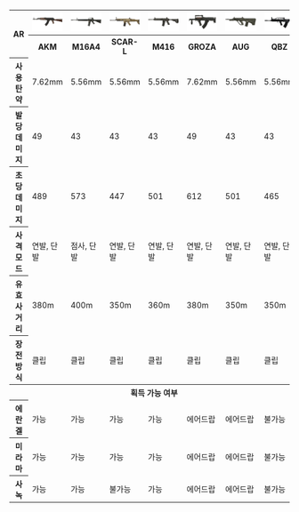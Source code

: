 <table>
  <tr>
    <th rowspan=2> AR
    <th> <img src=./AKM.png>
    <th> <img src=./M16A4.png>
    <th> <img src=./SCAR-L.png>
    <th> <img src=./M416.png>
    <th> <img src=./GROZA.png>
    <th> <img src=./AUG.png>
    <th> <img src=./QBZ.png>
  </tr>
  <tr>
    <th> AKM
    <th> M16A4
    <th> SCAR-L
    <th> M416
    <th> GROZA
    <th> AUG
    <th> QBZ
  </tr>
  <tr>
    <th> 사용 탄약
    <td> 7.62mm
    <td> 5.56mm
    <td> 5.56mm
    <td> 5.56mm
    <td> 7.62mm
    <td> 5.56mm
    <td> 5.56mm
  </tr>
  <tr>
    <th> 발당 데미지
    <td> 49
    <td> 43
    <td> 43
    <td> 43
    <td> 49
    <td> 43
    <td> 43
  </tr>
  <tr>
    <th> 초당 데미지
    <td> 489
    <td> 573
    <td> 447
    <td> 501
    <td> 612
    <td> 501
    <td> 465
  </tr>
  <tr>
    <th> 사격 모드
    <td> 연발, 단발
    <td> 점사, 단발
    <td> 연발, 단발
    <td> 연발, 단발
    <td> 연발, 단발
    <td> 연발, 단발
    <td> 연발, 단발
  </tr>
  <tr>
    <th> 유효 사거리
    <td> 380m
    <td> 400m
    <td> 350m
    <td> 360m
    <td> 380m
    <td> 350m
    <td> 350m
  </tr>
  <tr>
    <th> 장전 방식
    <td> 클립
    <td> 클립
    <td> 클립
    <td> 클립
    <td> 클립
    <td> 클립
    <td> 클립
  </tr>
  <tr>
    <th colspan=8> 획득 가능 여부
  </tr>
  <tr>
    <th> 에란겔
    <td> 가능
    <td> 가능
    <td> 가능
    <td> 가능
    <td> 에어드랍
    <td> 에어드랍
    <td> 불가능
  </tr>
  <tr>
    <th> 미라마
    <td> 가능
    <td> 가능
    <td> 가능
    <td> 가능
    <td> 에어드랍
    <td> 에어드랍
    <td> 불가능
  </tr>
  <tr>
    <th> 사녹
    <td> 가능
    <td> 가능
    <td> 불가능
    <td> 가능
    <td> 에어드랍
    <td> 에어드랍
    <td> 불가능
  </tr>
</table>
